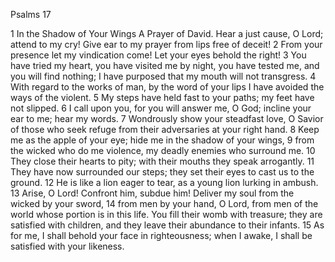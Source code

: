 Psalms 17

1	In the Shadow of Your Wings A Prayer of David. Hear a just cause, O Lord; attend to my cry! Give ear to my prayer from lips free of deceit!
2	From your presence let my vindication come! Let your eyes behold the right!
3	You have tried my heart, you have visited me by night, you have tested me, and you will find nothing; I have purposed that my mouth will not transgress.
4	With regard to the works of man, by the word of your lips I have avoided the ways of the violent.
5	My steps have held fast to your paths; my feet have not slipped.
6	I call upon you, for you will answer me, O God; incline your ear to me; hear my words.
7	Wondrously show your steadfast love, O Savior of those who seek refuge from their adversaries at your right hand.
8	Keep me as the apple of your eye; hide me in the shadow of your wings,
9	from the wicked who do me violence, my deadly enemies who surround me.
10	They close their hearts to pity; with their mouths they speak arrogantly.
11	They have now surrounded our steps; they set their eyes to cast us to the ground.
12	He is like a lion eager to tear, as a young lion lurking in ambush.
13	Arise, O Lord! Confront him, subdue him! Deliver my soul from the wicked by your sword,
14	from men by your hand, O Lord, from men of the world whose portion is in this life. You fill their womb with treasure; they are satisfied with children, and they leave their abundance to their infants.
15	As for me, I shall behold your face in righteousness; when I awake, I shall be satisfied with your likeness.

